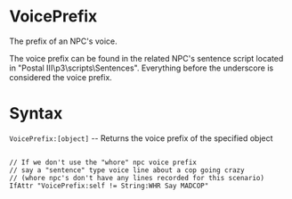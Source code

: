 # VoicePrefix
<p>The prefix of an NPC's voice.
<p>The voice prefix can be found in the related NPC's sentence script located in "Postal III\p3\scripts\Sentences". Everything
before the underscore is considered the voice prefix.
<h1>Syntax</h1>
<p><code class="language-js">VoicePrefix:[object]</code> -- Returns the voice prefix of the specified object
<pre><code class="language-js">
// If we don't use the "whore" npc voice prefix
// say a "sentence" type voice line about a cop going crazy
// (whore npc's don't have any lines recorded for this scenario)
IfAttr "VoicePrefix:self != String:WHR Say MADCOP"
</code></pre>